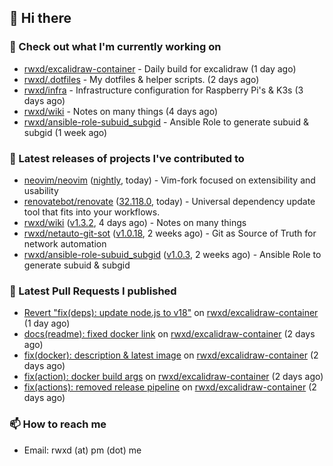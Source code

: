 ## 👋 Hi there

### 👷 Check out what I'm currently working on


- [rwxd/excalidraw-container](https://github.com/rwxd/excalidraw-container) - Daily build for excalidraw (1 day ago)
- [rwxd/.dotfiles](https://github.com/rwxd/.dotfiles) - My dotfiles &amp; helper scripts. (2 days ago)
- [rwxd/infra](https://github.com/rwxd/infra) - Infrastructure configuration for Raspberry Pi&#39;s &amp; K3s (3 days ago)
- [rwxd/wiki](https://github.com/rwxd/wiki) - Notes on many things (4 days ago)
- [rwxd/ansible-role-subuid_subgid](https://github.com/rwxd/ansible-role-subuid_subgid) - Ansible Role to generate subuid &amp; subgid (1 week ago)

### 🔭 Latest releases of projects I've contributed to


- [neovim/neovim](https://github.com/neovim/neovim) ([nightly](https://github.com/neovim/neovim/releases/tag/nightly), today) - Vim-fork focused on extensibility and usability
- [renovatebot/renovate](https://github.com/renovatebot/renovate) ([32.118.0](https://github.com/renovatebot/renovate/releases/tag/32.118.0), today) - Universal dependency update tool that fits into your workflows.
- [rwxd/wiki](https://github.com/rwxd/wiki) ([v1.3.2](https://github.com/rwxd/wiki/releases/tag/v1.3.2), 4 days ago) - Notes on many things
- [rwxd/netauto-git-sot](https://github.com/rwxd/netauto-git-sot) ([v1.0.18](https://github.com/rwxd/netauto-git-sot/releases/tag/v1.0.18), 2 weeks ago) - Git as Source of Truth for network automation
- [rwxd/ansible-role-subuid_subgid](https://github.com/rwxd/ansible-role-subuid_subgid) ([v1.0.3](https://github.com/rwxd/ansible-role-subuid_subgid/releases/tag/v1.0.3), 2 weeks ago) - Ansible Role to generate subuid &amp; subgid

### 🔨 Latest Pull Requests I published


- [Revert &#34;fix(deps): update node.js to v18&#34;](https://github.com/rwxd/excalidraw-container/pull/11) on [rwxd/excalidraw-container](https://github.com/rwxd/excalidraw-container) (1 day ago)
- [docs(readme): fixed docker link](https://github.com/rwxd/excalidraw-container/pull/8) on [rwxd/excalidraw-container](https://github.com/rwxd/excalidraw-container) (2 days ago)
- [fix(docker): description &amp; latest image](https://github.com/rwxd/excalidraw-container/pull/7) on [rwxd/excalidraw-container](https://github.com/rwxd/excalidraw-container) (2 days ago)
- [fix(action): docker build args](https://github.com/rwxd/excalidraw-container/pull/6) on [rwxd/excalidraw-container](https://github.com/rwxd/excalidraw-container) (2 days ago)
- [fix(actions): removed release pipeline](https://github.com/rwxd/excalidraw-container/pull/3) on [rwxd/excalidraw-container](https://github.com/rwxd/excalidraw-container) (2 days ago)

### 📫 How to reach me

- Email: rwxd (at) pm (dot) me
